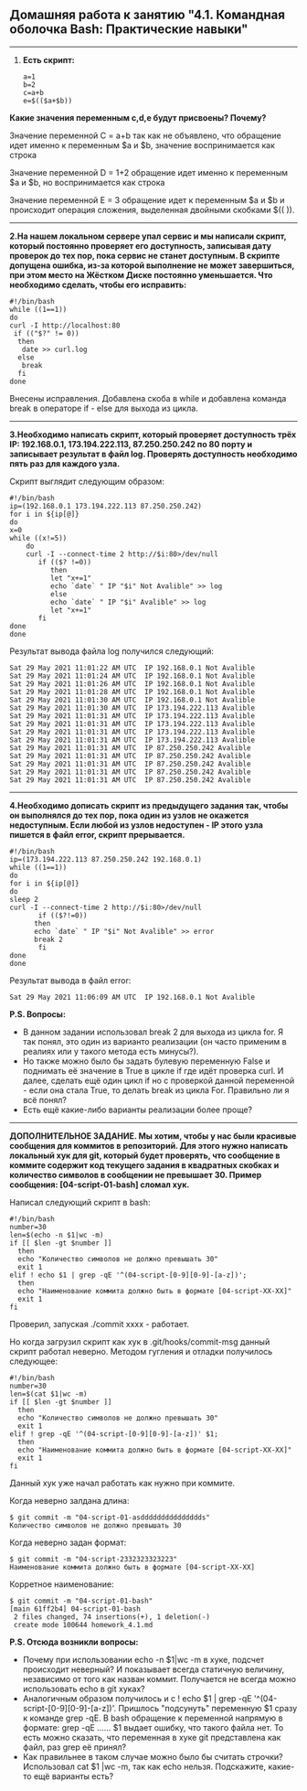 ## Домашняя работа к занятию "4.1. Командная оболочка Bash: Практические навыки"
---

1. __Есть скрипт:__

	   a=1
	   b=2
	   c=a+b
	   e=$(($a+$b))
    
__Какие значения переменным c,d,e будут присвоены? Почему?__

Значение переменной С = a+b так как не объявлено, что обращение идет именно к переменным $a и $b, значение воспринимается как строка

Значение переменной D = 1+2 обращение идет именно к переменным $a и $b, но воспринимается как строка

Значение переменной E = 3 обращение идет к переменным $a и $b и происходит операция сложения, выделенная двойными скобками $(( )).

---
__2.На нашем локальном сервере упал сервис и мы написали скрипт, который постоянно проверяет его доступность, записывая дату проверок до тех пор, пока сервис не станет доступным. В скрипте допущена ошибка, из-за которой выполнение не может завершиться, при этом место на Жёстком Диске постоянно уменьшается. Что необходимо сделать, чтобы его исправить:__

	#!/bin/bash
	while ((1==1))
	do
	curl -I http://localhost:80
	 if (("$?" != 0))
	  then
	   date >> curl.log
	  else
	   break
	  fi
	done
Внесены исправления. Добавлена скоба в while и добавлена команда break в операторе if - else для выхода из цикла.

---
__3.Необходимо написать скрипт, который проверяет доступность трёх IP: 192.168.0.1, 173.194.222.113, 87.250.250.242 по 80 порту и записывает результат в файл log. 
Проверять доступность необходимо пять раз для каждого узла.__

Скрипт выглядит следующим образом:

	#!/bin/bash
	ip=(192.168.0.1 173.194.222.113 87.250.250.242)
	for i in ${ip[@]}
	do
	x=0
	while ((x!=5))
	    do
	    curl -I --connect-time 2 http://$i:80>/dev/null
	       if (($? !=0))
	          then
	          let "x+=1"
	          echo `date` " IP "$i" Not Avalible" >> log
	          else
	          echo `date` " IP "$i" Avalible" >> log
	          let "x+=1"
	       fi
	done
	done
Результат вывода файла log получился следующий:

	Sat 29 May 2021 11:01:22 AM UTC  IP 192.168.0.1 Not Avalible
	Sat 29 May 2021 11:01:24 AM UTC  IP 192.168.0.1 Not Avalible
	Sat 29 May 2021 11:01:26 AM UTC  IP 192.168.0.1 Not Avalible
	Sat 29 May 2021 11:01:28 AM UTC  IP 192.168.0.1 Not Avalible
	Sat 29 May 2021 11:01:30 AM UTC  IP 192.168.0.1 Not Avalible
	Sat 29 May 2021 11:01:30 AM UTC  IP 173.194.222.113 Avalible
	Sat 29 May 2021 11:01:31 AM UTC  IP 173.194.222.113 Avalible
	Sat 29 May 2021 11:01:31 AM UTC  IP 173.194.222.113 Avalible
	Sat 29 May 2021 11:01:31 AM UTC  IP 173.194.222.113 Avalible
	Sat 29 May 2021 11:01:31 AM UTC  IP 173.194.222.113 Avalible
	Sat 29 May 2021 11:01:31 AM UTC  IP 87.250.250.242 Avalible
	Sat 29 May 2021 11:01:31 AM UTC  IP 87.250.250.242 Avalible
	Sat 29 May 2021 11:01:31 AM UTC  IP 87.250.250.242 Avalible
	Sat 29 May 2021 11:01:31 AM UTC  IP 87.250.250.242 Avalible
	Sat 29 May 2021 11:01:31 AM UTC  IP 87.250.250.242 Avalible

---
__4.Необходимо дописать скрипт из предыдущего задания так, чтобы он выполнялся до тех пор, пока один из узлов не окажется недоступным. 
Если любой из узлов недоступен - IP этого узла пишется в файл error, скрипт прерывается.__

	#!/bin/bash
	ip=(173.194.222.113 87.250.250.242 192.168.0.1)
	while ((1==1))
	do
	for i in ${ip[@]}
	do
	sleep 2
	curl -I --connect-time 2 http://$i:80>/dev/null
	       if (($?!=0))
		  then
		  echo `date` " IP "$i" Not Avalible" >> error
		  break 2
	       fi
	done
	done
Результат вывода в файл error:

	Sat 29 May 2021 11:06:09 AM UTC  IP 192.168.0.1 Not Avalible

__P.S. Вопросы:__
- В данном задании использовал break 2 для выхода из цикла for. Я так понял, это один из варианто реализации (он часто применим в реалиях или у такого метода есть минусы?). 
- Но также можно было бы задать булевую переменную False и поднимать её значение в True в цикле if где идёт проверка curl. И далее, сделать ещё один цикл if но с проверкой данной переменной - если она стала True, то делать break из цикла For. Правильно ли я всё понял? 
- Есть ещё какие-либо варианты реализации более проще?

---
__ДОПОЛНИТЕЛЬНОЕ ЗАДАНИЕ. Мы хотим, чтобы у нас были красивые сообщения для коммитов в репозиторий. Для этого нужно написать локальный хук для git, который будет проверять, что сообщение в коммите содержит код текущего задания в квадратных скобках и количество символов в сообщении не превышает 30. Пример сообщения: [04-script-01-bash] сломал хук.__

Написал следующий скрипт в bash:

	#!/bin/bash
	number=30
	len=$(echo -n $1|wc -m)
	if [[ $len -gt $number ]]
	  then
	  echo "Количество символов не должно превышать 30"
	  exit 1
	elif ! echo $1 | grep -qE '^(04-script-[0-9][0-9]-[a-z])';
	  then
	  echo "Наименование коммита должно быть в формате [04-script-XX-XX]"
	  exit 1
	fi
Проверил, запуская ./commit xxxx - работает.

Но когда загрузил скрипт как хук в .git/hooks/commit-msg данный скрипт работал неверно. Методом гугления и отладки получилось следующее:

	#!/bin/bash
	number=30
	len=$(cat $1|wc -m)
	if [[ $len -gt $number ]]
	  then
	  echo "Количество символов не должно превышать 30"
	  exit 1
	elif ! grep -qE '^(04-script-[0-9][0-9]-[a-z])' $1;
	  then
	  echo "Наименование коммита должно быть в формате [04-script-XX-XX]"
	  exit 1
	fi

Данный хук уже начал работать как нужно при коммите.

Когда неверно залдана длина:
	
	$ git commit -m "04-script-01-asddddddddddddddds"
	Количество символов не должно превышать 30

Когда неверно задан формат:

	$ git commit -m "04-script-2332323323223"
	Наименование коммита должно быть в формате [04-script-XX-XX]

Корретное наименование:

	$ git commit -m "04-script-01-bash"
	[main 61ff2b4] 04-script-01-bash
	 2 files changed, 74 insertions(+), 1 deletion(-)
	 create mode 100644 homework_4.1.md

__P.S. Отсюда возникли вопросы:__
- Почему при использовании echo -n $1|wc -m в хуке, подсчет происходит неверный? И показывает всегда статичную величину, независимо от того как назван коммит. Получается не всегда можно использовать echo в git хуках?
- Аналогичным образом получилось и с ! echo $1 | grep -qE '^(04-script-[0-9][0-9]-[a-z])'. Пришлось "подсунуть" переменную $1 сразу к команде grep -qE. В bash обращение к переменной напрямую в формате: grep -qE ...... $1 выдает ошибку, что такого файла нет. То есть можно сказать, что переменная в хуке git представлена как файл, раз grep её принял? 
- Как правильнее в таком случае можно было бы считать строчки? Использовал cat $1 |wc -m, так как echo нельзя. Подскажите, какие-то ещё варианты есть?
